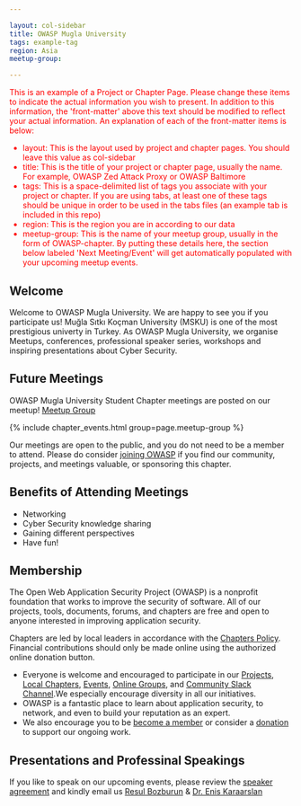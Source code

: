 ```yaml
---

layout: col-sidebar
title: OWASP Mugla University
tags: example-tag
region: Asia
meetup-group:

---
```


<div style='color:red;'>

This is an example of a Project or Chapter Page.  Please change these items to indicate the actual information you wish to present.  In addition to this information, the 'front-matter' above this text should be modified to reflect your actual information.  An explanation of each of the front-matter items is below:

<ul>
<li>layout: This is the layout used by project and chapter pages.  You should leave this value as col-sidebar</li>

<li>title: This is the title of your project or chapter page, usually the name.  For example, OWASP Zed Attack Proxy or OWASP Baltimore</li>

<li>tags: This is a space-delimited list of tags you associate with your project or chapter.  If you are using tabs, at least one of these tags should be unique in order to be used in the tabs files (an example tab is included in this repo) </li>

<li>region: This is the region you are in according to our data</li>

<li>meetup-group: This is the name of your meetup group, usually in the form of OWASP-chapter.  By putting these details here, the section below labeled 'Next Meeting/Event' will get automatically populated with your upcoming meetup events.</li>
</ul>

</div>

## Welcome
Welcome to OWASP Mugla University. We are happy to see you if you participate us!
Muğla Sıtkı Koçman University (MSKU) is one of the most prestigious univerty in Turkey. As OWASP Mugla University, we organise Meetups, conferences, professional speaker series, workshops and inspiring presentations about Cyber Security. 

## Future Meetings 
OWASP Mugla University Student Chapter meetings are posted on our meetup!  [Meetup Group](https://www.meetup.com/owasp-mugla-university/)

{% include chapter_events.html group=page.meetup-group %}

Our meetings are open to the public, and you do not need to be a member to attend. Please do consider [joining OWASP](https://owasp.org/membership/) if you find our community, projects, and meetings valuable, or sponsoring this chapter.

## Benefits of Attending Meetings
+ Networking
+ Cyber Security knowledge sharing
+ Gaining different perspectives
+ Have fun!

## Membership
The Open Web Application Security Project (OWASP) is a nonprofit foundation that works to improve the security of software. All of our projects, tools, documents, forums, and chapters are free and open to anyone interested in improving application security. 

Chapters are led by local leaders in accordance with the [Chapters Policy](/www-policy/operational/chapters). Financial contributions should only be made online using the authorized online donation button. 

+ Everyone is welcome and encouraged to participate in our [Projects](/projects/), [Local Chapters](/chapters/), [Events](/events/), [Online Groups](https://groups.google.com/a/owasp.com/), and [Community Slack Channel](https://owasp.slack.com/).We especially encourage diversity in all our initiatives. 
+ OWASP is a fantastic place to learn about application security, to network, and even to build your reputation as an expert. 
+ We also encourage you to be [become a member](/membership/) or consider a [donation](/donate/) to support our ongoing work.


## Presentations and Professinal Speakings
If you like to speak on our upcoming events, please review the [speaker agreement](https://owasp.org/www-policy/legal/speaker-agreement) and kindly email us [Resul Bozburun](mailto://resul.bozburun@owasp.org) & [Dr. Enis Karaarslan](mailto://enis.karaarslan@mu.edu.tr)
